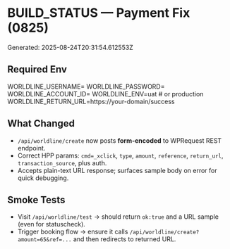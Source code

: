 # BUILD_STATUS — Payment Fix (0825)

Generated: 2025-08-24T20:31:54.612553Z

## Required Env
WORLDLINE_USERNAME=
WORLDLINE_PASSWORD=
WORLDLINE_ACCOUNT_ID=
WORLDLINE_ENV=uat   # or production
WORLDLINE_RETURN_URL=https://your-domain/success

## What Changed
- `/api/worldline/create` now posts **form-encoded** to WPRequest REST endpoint.
- Correct HPP params: `cmd=_xclick`, `type`, `amount`, `reference`, `return_url`, `transaction_source`, plus auth.
- Accepts plain-text URL response; surfaces sample body on error for quick debugging.

## Smoke Tests
- Visit `/api/worldline/test` → should return `ok:true` and a URL sample (even for statuscheck).
- Trigger booking flow → ensure it calls `/api/worldline/create?amount=65&ref=...` and then redirects to returned URL.
